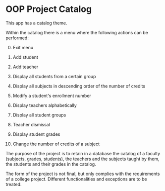 # OOP Project Catalog

This app has a catalog theme.

Within the catalog there is a menu where the following actions can be performed:

0. Exit menu

1. Add student

2. Add teacher

3. Display all students from a certain group

4. Display all subjects in descending order of the number of credits

5. Modify a student's enrollment number

6. Display teachers alphabetically

7. Display all student groups

8. Teacher dismissal

9. Display student grades

10. Change the number of credits of a subject

The purpose of the project is to retain in a database the catalog of a faculty (subjects, grades, students), the teachers and the subjects taught by them, the students and their grades in the catalog.

The form of the project is not final, but only complies with the requirements of a college project. Different functionalities and exceptions are to be treated.
